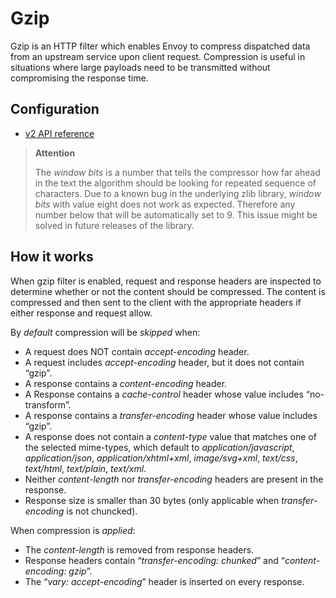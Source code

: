 # Gzip

Gzip is an HTTP filter which enables Envoy to compress dispatched data from an upstream service upon client request. Compression is useful in situations where large payloads need to be transmitted without compromising the response time.

## Configuration

- [v2 API reference](../../api-v2/config/filter/http/gzip/v2/gzip.proto.md#envoy-api-msg-config-filter-http-gzip-v2-gzip)

> **Attention**
>
> The *window bits* is a number that tells the compressor how far ahead in the text the algorithm should be looking for repeated sequence of characters. Due to a known bug in the underlying zlib library, *window bits* with value eight does not work as expected. Therefore any number below that will be automatically set to 9. This issue might be solved in future releases of the library.

## How it works

When gzip filter is enabled, request and response headers are inspected to determine whether or not the content should be compressed. The content is compressed and then sent to the client with the appropriate headers if either response and request allow.

By *default* compression will be *skipped* when:

- A request does NOT contain *accept-encoding* header.
- A request includes *accept-encoding* header, but it does not contain “gzip”.
- A response contains a *content-encoding* header.
- A Response contains a *cache-control* header whose value includes “no-transform”.
- A response contains a *transfer-encoding* header whose value includes “gzip”.
- A response does not contain a *content-type* value that matches one of the selected mime-types, which default to *application/javascript*, *application/json*, *application/xhtml+xml*, *image/svg+xml*, *text/css*, *text/html*, *text/plain*, *text/xml*.
- Neither *content-length* nor *transfer-encoding* headers are present in the response.
- Response size is smaller than 30 bytes (only applicable when *transfer-encoding* is not chuncked).

When compression is *applied*:

- The *content-length* is removed from response headers.
- Response headers contain “*transfer-encoding: chunked*” and “*content-encoding: gzip*”.
- The “*vary: accept-encoding*” header is inserted on every response.